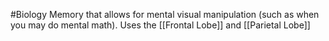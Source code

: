 #Biology 
Memory that allows for mental visual manipulation (such as when you may do mental math). Uses the [[Frontal Lobe]] and [[Parietal Lobe]]